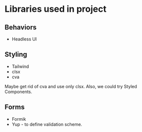 # Libraries used in project

## Behaviors

- Headless UI

## Styling

- Tailwind
- clsx
- cva

Maybe get rid of cva and use only clsx. Also, we could try Styled Components.

## Forms

- Formik
- Yup - to define validation scheme.
